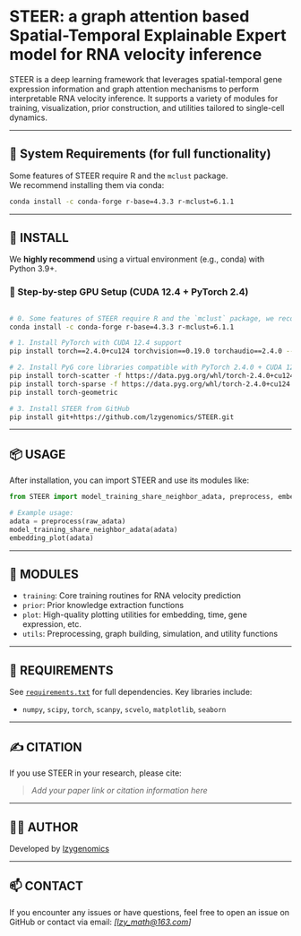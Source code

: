 # STEER: a graph attention based Spatial-Temporal Explainable Expert model for RNA velocity inference

STEER is a deep learning framework that leverages spatial-temporal gene expression information and graph attention mechanisms to perform interpretable RNA velocity inference. It supports a variety of modules for training, visualization, prior construction, and utilities tailored to single-cell dynamics.

---

## 🧬 System Requirements (for full functionality)

Some features of STEER require R and the `mclust` package.  
We recommend installing them via conda:

```bash
conda install -c conda-forge r-base=4.3.3 r-mclust=6.1.1
```

---


## 🚀 INSTALL

We **highly recommend** using a virtual environment (e.g., conda) with Python 3.9+.

### 🔧 Step-by-step GPU Setup (CUDA 12.4 + PyTorch 2.4)

```bash

# 0. Some features of STEER require R and the `mclust` package, we recommend installing them via conda:
conda install -c conda-forge r-base=4.3.3 r-mclust=6.1.1

# 1. Install PyTorch with CUDA 12.4 support
pip install torch==2.4.0+cu124 torchvision==0.19.0 torchaudio==2.4.0 --index-url https://download.pytorch.org/whl/cu124

# 2. Install PyG core libraries compatible with PyTorch 2.4.0 + CUDA 12.4
pip install torch-scatter -f https://data.pyg.org/whl/torch-2.4.0+cu124.html
pip install torch-sparse -f https://data.pyg.org/whl/torch-2.4.0+cu124.html
pip install torch-geometric

# 3. Install STEER from GitHub
pip install git+https://github.com/lzygenomics/STEER.git
```

---


## 📦 USAGE

After installation, you can import STEER and use its modules like:

```python
from STEER import model_training_share_neighbor_adata, preprocess, embedding_plot

# Example usage:
adata = preprocess(raw_adata)
model_training_share_neighbor_adata(adata)
embedding_plot(adata)
```

---

## 📁 MODULES

- `training`: Core training routines for RNA velocity prediction
- `prior`: Prior knowledge extraction functions
- `plot`: High-quality plotting utilities for embedding, time, gene expression, etc.
- `utils`: Preprocessing, graph building, simulation, and utility functions

---

## 🧪 REQUIREMENTS

See [`requirements.txt`](./requirements.txt) for full dependencies. Key libraries include:
- `numpy`, `scipy`, `torch`, `scanpy`, `scvelo`, `matplotlib`, `seaborn`

---

## ✍️ CITATION

If you use STEER in your research, please cite:
> _Add your paper link or citation information here_

---

## 👩‍💻 AUTHOR

Developed by [lzygenomics](https://github.com/lzygenomics)

---

## 📫 CONTACT

If you encounter any issues or have questions, feel free to open an issue on GitHub or contact via email: _[lzy_math@163.com]_
